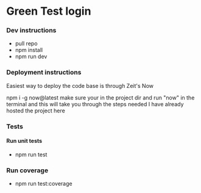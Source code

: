 # Green Test login 


### Dev instructions

- pull repo
- npm install
- npm run dev

### Deployment instructions

Easiest way to deploy the code base is through Zeit's Now

npm i -g now@latest
make sure your in the project dir and run "now" in the terminal and this will take you through the steps needed
I have already hosted the project here

### Tests

#### Run unit tests
- npm run test

### Run coverage
- npm run test:coverage
